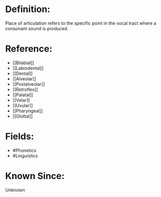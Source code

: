 

# Definition:
Place of articulation refers to the specific point in the vocal tract where a consonant sound is produced.

# Reference:
- [[Bilabial]]
- [[Labiodental]]
- [[Dental]]
- [[Alveolar]]
- [[Postalveolar]]
- [[Retroflex]]
- [[Palatal]]
- [[Velar]]
- [[Uvular]]
- [[Pharyngeal]]
- [[Glottal]]

# Fields: 
- #Phonetics
- #Linguistics

# Known Since:
Unknown

